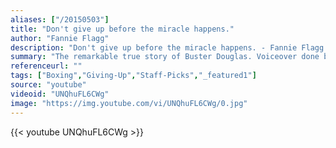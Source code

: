 ```yaml
---
aliases: ["/20150503"]
title: "Don't give up before the miracle happens."
author: "Fannie Flagg"
description: "Don't give up before the miracle happens. - Fannie Flagg quotes from GetInspired365.com"
summary: "The remarkable true story of Buster Douglas. Voiceover done by the great Eric Thomas."
referenceurl: ""
tags: ["Boxing","Giving-Up","Staff-Picks","_featured1"]
source: "youtube"
videoid: "UNQhuFL6CWg"
image: "https://img.youtube.com/vi/UNQhuFL6CWg/0.jpg"
---
```


{{< youtube UNQhuFL6CWg >}}
